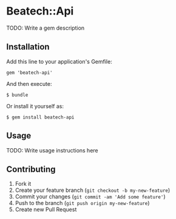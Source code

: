 # Beatech::Api

TODO: Write a gem description

## Installation

Add this line to your application's Gemfile:

    gem 'beatech-api'

And then execute:

    $ bundle

Or install it yourself as:

    $ gem install beatech-api

## Usage

TODO: Write usage instructions here

## Contributing

1. Fork it
2. Create your feature branch (`git checkout -b my-new-feature`)
3. Commit your changes (`git commit -am 'Add some feature'`)
4. Push to the branch (`git push origin my-new-feature`)
5. Create new Pull Request

